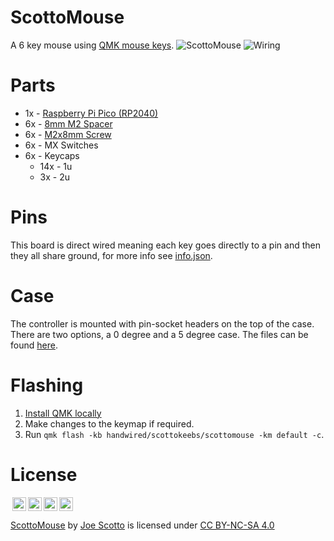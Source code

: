 # ScottoMouse

A 6 key mouse using [QMK mouse keys](https://github.com/qmk/qmk_firmware/blob/master/docs/feature_mouse_keys.md).
![ScottoMouse](https://github.com/joe-scotto/scottokeebs/assets/8194147/87ee3222-bd11-44f8-80d0-6359eb8650a3)
![Wiring](https://github.com/joe-scotto/scottokeebs/assets/8194147/a8356794-118a-4e7a-a6a4-b04ca4b4fc16)

# Parts

-   1x - [Raspberry Pi Pico (RP2040)](https://amzn.to/3WIrdJ5)
-   6x - [8mm M2 Spacer](https://amzn.to/3r1xdxO)
-   6x - [M2x8mm Screw](https://amzn.to/3jjelKi)
-   6x - MX Switches
-   6x - Keycaps
    -   14x - 1u
    -   3x - 2u

# Pins

This board is direct wired meaning each key goes directly to a pin and then they all share ground, for more info see [info.json](QMK/info.json).

# Case

The controller is mounted with pin-socket headers on the top of the case. There are two options, a 0 degree and a 5 degree case. The files can be found [here](case).

# Flashing

1. [Install QMK locally](https://github.com/qmk/qmk_firmware)
2. Make changes to the keymap if required.
3. Run `qmk flash -kb handwired/scottokeebs/scottomouse -km default -c`.

# License

<img style="height:22px!important;margin-left:3px;vertical-align:text-bottom;" src="https://mirrors.creativecommons.org/presskit/icons/cc.svg?ref=chooser-v1"><img style="height:22px!important;margin-left:3px;vertical-align:text-bottom;" src="https://mirrors.creativecommons.org/presskit/icons/by.svg?ref=chooser-v1"><img style="height:22px!important;margin-left:3px;vertical-align:text-bottom;" src="https://mirrors.creativecommons.org/presskit/icons/nc.svg?ref=chooser-v1"><img style="height:22px!important;margin-left:3px;vertical-align:text-bottom;" src="https://mirrors.creativecommons.org/presskit/icons/sa.svg?ref=chooser-v1"></a></p>

<p xmlns:cc="http://creativecommons.org/ns#" xmlns:dct="http://purl.org/dc/terms/"><a property="dct:title" rel="cc:attributionURL" href="https://github.com/joe-scotto/scottokeebs/tree/main/ScottoMouse">ScottoMouse</a> by <a rel="cc:attributionURL dct:creator" property="cc:attributionName" href="https://github.com/joe-scotto">Joe Scotto</a> is licensed under <a href="http://creativecommons.org/licenses/by-nc-sa/4.0/?ref=chooser-v1" target="_blank" rel="license noopener noreferrer" style="display:inline-block;">CC BY-NC-SA 4.0
